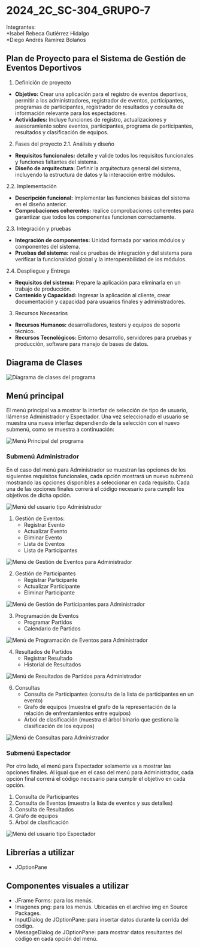 # 2024_2C_SC-304_GRUPO-7
Integrantes:  
*Isabel Rebeca Gutiérrez Hidalgo  
*Diego Andrés Ramírez Bolaños  

## Plan de Proyecto para el Sistema de Gestión de Eventos Deportivos 
1. Definición de proyecto  
* **Objetivo:** Crear una aplicación para el registro de eventos deportivos, permitir a los administradores, registrador de eventos, participantes, programas de participantes, registrador de resultados y consulta de información relevante para los espectadores.  
* **Actividades:** Incluye funciones de registro, actualizaciones y asesoramiento sobre eventos, participantes, programa de participantes, resultados y clasificación de equipos.  

2. Fases del proyecto
  2.1. Análisis y diseño  
  * **Requisitos funcionales:** detalle y valide todos los requisitos funcionales y funciones faltantes del sistema. 
  * **Diseño de arquitectura:** Definir la arquitectura general del sistema, incluyendo la estructura de datos y la interacción entre módulos.  

  2.2. Implementación  
  * **Descripción funcional:** Implementar las funciones básicas del sistema en el diseño anterior.  
  * **Comprobaciones coherentes:** realice comprobaciones coherentes para garantizar que todos los componentes funcionen correctamente.  

   2.3. Integración y pruebas  
  * **Integración de componentes:** Unidad formada por varios módulos y componentes del sistema.  
  * **Pruebas del sistema:** realice pruebas de integración y del sistema para verificar la funcionalidad global y la interoperabilidad de los módulos.  

  2.4. Despliegue y Entrega  
  * **Requisitos del sistema:** Prepare la aplicación para eliminarla en un trabajo de producción.  
  * **Contenido y Capacidad:** Ingresar la aplicación al cliente, crear documentación y capacidad para usuarios finales y administradores.

3. Recursos Necesarios  
* **Recursos Humanos:** desarrolladores, testers y equipos de soporte técnico.  
* **Recursos Tecnológicos:** Entorno desarrollo, servidores para pruebas y producción, software para manejo de bases de datos.

## Diagrama de Clases

![Diagrama de clases del programa](/Imagenes/DiagramaClases.JPG)

## Menú principal
El menú principal va a mostrar la interfaz de selección de tipo de usuario, llámense Administrador y Espectador. Una vez seleccionado el usuario se muestra una nueva interfaz dependiendo de la selección con el nuevo submenú, como se muestra a continuación:

![Menú Principal del programa](/Imagenes/Menus/MenuPrincipal1.png)

### Submenú Administrador
En el caso del menú para Administrador se muestran las opciones de los siguientes requisitos funcionales, cada opción mostrará un nuevo submenú mostrando las opciones disponibles a seleccionar en cada requisito. Cada una de las opciones finales correrá el código necesario para cumplir los objetivos de dicha opción.

![Menú del usuario tipo Administrador](/Imagenes/Menus/MenuAdministrador.png)

1. Gestión de Eventos:  
   * Registrar Evento  
   * Actualizar Evento  
   * Eliminar Evento  
   * Lista de Eventos  
   * Lista de Participantes  

![Menú de Gestión de Eventos para Administrador](/Imagenes/Menus/GestionEventos.png)

2. Gestión de Participantes  
   * Registrar Participante  
   * Actualizar Participante  
   * Eliminar Participante

![Menú de Gestión de Participantes para Administrador](/Imagenes/Menus/GestionParticipantes.png)
    
3. Programación de Eventos  
   * Programar Partidos  
   * Calendario de Partidos

![Menú de Programación de Eventos para Administrador](/Imagenes/Menus/ProgramacionEventos1.png)
     
4. Resultados de Partidos  
   * Registrar Resultado  
   * Historial de Resultados

![Menú de Resultados de Partidos para Administrador](/Imagenes/Menus/ResultadosPartidos.png)  
   
6. Consultas  
   * Consulta de Participantes (consulta de la lista de participantes en un evento)  
   * Grafo de equipos (muestra el grafo de la representación de la relación de enfrentamientos entre equipos)  
   * Árbol de clasificación (muestra el árbol binario que gestiona la clasificación de los equipos)
  
![Menú de Consultas para Administrador](/Imagenes/Menus/Consultas.png)

### Submenú Espectador
Por otro lado, el menú para Espectador solamente va a mostrar las opciones finales. Al igual que en el caso del menú para Administrador, cada opción final correrá el código necesario para cumplir el objetivo en cada opción.
1. Consulta de Participantes  
2. Consulta de Eventos (muestra la lista de eventos y sus detalles)  
3. Consulta de Resultados  
4. Grafo de equipos  
5. Árbol de clasificación

![Menú del usuario tipo Espectador](/Imagenes/Menus/MenuEspectador.png) 

## Librerías a utilizar
* JOptionPane  

## Componentes visuales a utilizar
* JFrame Forms: para los menús.  
* Imagenes png: para los menús. Ubicadas en el archivo img en Source Packages.  
* InputDialog de JOptionPane: para insertar datos durante la corrida del código.  
* MessageDialog de JOptionPane: para mostrar datos resultantes del código en cada opción del menú.  
